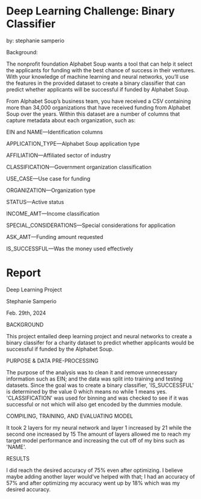 # Deep Learning Challenge: Binary Classifier
by: stephanie samperio

Background:

The nonprofit foundation Alphabet Soup wants a tool that can help it select the applicants for funding with the best chance of success in their ventures. With your knowledge of machine learning and neural networks, you’ll use the features in the provided dataset to create a binary classifier that can predict whether applicants will be successful if funded by Alphabet Soup.

From Alphabet Soup’s business team, you have received a CSV containing more than 34,000 organizations that have received funding from Alphabet Soup over the years. Within this dataset are a number of columns that capture metadata about each organization, such as:

EIN and NAME—Identification columns

APPLICATION_TYPE—Alphabet Soup application type

AFFILIATION—Affiliated sector of industry

CLASSIFICATION—Government organization classification

USE_CASE—Use case for funding

ORGANIZATION—Organization type

STATUS—Active status

INCOME_AMT—Income classification

SPECIAL_CONSIDERATIONS—Special considerations for application

ASK_AMT—Funding amount requested

IS_SUCCESSFUL—Was the money used effectively


# Report
Deep Learning Project

Stephanie Samperio

Feb. 29th, 2024

BACKGROUND

This project entailed deep learning project and neural networks to create a binary classifer for a charity dataset to predict whether applicants would be successful if funded by the Alphabet Soup.

PURPOSE & DATA PRE-PROCESSING

The purpose of the analysis was to clean it and remove unnecessary information such as EIN; and the data was split into training and testing datasets. Since the goal was to create a binary classifier, 'IS_SUCCESSFUL' is determined by the value 0 which means no while 1 means yes. 'CLASSIFICATION' was used for binning and was checked to see if it was successful or not which will also get encoded by the dummies module.

COMPILING, TRAINING, AND EVALUATING MODEL

It took 2 layers for my neural network and layer 1 increased by 21 while the second one increased by 15 The amount of layers allowed me to reach my target model performance and increasing the cut off of my bins such as 'NAME'.

RESULTS

I did reach the desired accuracy of 75% even after optimizing. I believe maybe adding another layer would've helped with that; I had an accuracy of 57% and after optimizing my accuracy went up by 18% which was my desired accuracy.